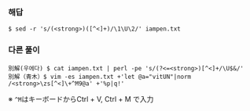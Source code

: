 ### 해답
```
$ sed -r 's/(<strong>)([^<]+)/\1\U\2/' iampen.txt
```
### 다른 풀이
```
別解(우에다) $ cat iampen.txt | perl -pe 's/(?<=<strong>)[^<]+/\U$&/'
別解（青木）$ vim -es iampen.txt +'let @a="vitUN"|norm /<strong>\zs[^<]\+^M9@a' +'%p|q!'
```
※ `^M`はキーボードからCtrl + V, Ctrl + M で入力
